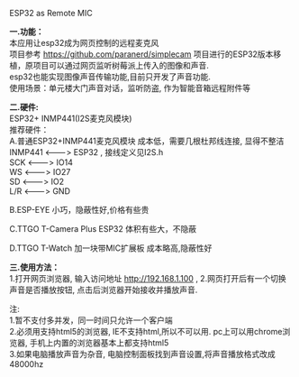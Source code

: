ESP32 as Remote MIC

<b>一.功能：</b><br/>
本应用让esp32成为网页控制的远程麦克风<br/>
项目参考 https://github.com/paranerd/simplecam 项目进行的ESP32版本移植，原项目可以通过网页监听树莓派上传入的图像和声音. <br/>
esp32也能实现图像声音传输功能,目前只开发了声音功能.<br/>
使用场景：单元楼大门声音对话，监听防盗, 作为智能音箱远程附件等<br/>

<b>二.硬件:</b> <br/>
 ESP32+ INMP441(I2S麦克风模块)<br/>
   推荐硬件：<br/>
   A.普通ESP32+INMP441麦克风模块 成本低，需要几根杜邦线连接, 显得不整洁<br/>
INMP441 <---> ESP32 , 接线定义见I2S.h <br/>
SCK   <--->   IO14<br/>
WS    <--->   IO27<br/>
SD    <--->   IO2<br/>
L/R   <--->   GND<br/>

   B.ESP-EYE 小巧，隐蔽性好,价格有些贵 <br/>
   
   C.TTGO T-Camera Plus ESP32 体积有些大，不隐蔽<br/>
   
   D.TTGO T-Watch 加一块带MIC扩展板 成本略高,隐蔽性好 <br/>
   
<b>三.使用方法：</b><br/>
  1.打开网页浏览器, 输入访问地址 http://192.168.1.100 , 
  2.网页打开后有一个切换声音是否播放按钮, 点击后浏览器开始接收并播放声音. <br/>
  
  注: <br/>
  1.暂不支付多并发，同一时间只允许一个客户端<br/>
  2.必须用支持html5的浏览器, IE不支持html,所以不可以用. pc上可以用chrome浏览器, 手机上内置的浏览器基本上都支持html5<BR/>
  3.如果电脑播放声音为杂音, 电脑控制面板找到声音设置,将声音播放格式改成48000hz<BR/>



